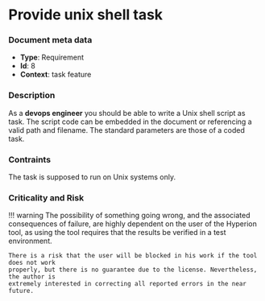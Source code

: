 # Provide unix shell task

### Document meta data
 - **Type**: Requirement
 - **Id**: 8
 - **Context**: task feature

### Description

As a **devops engineer** you should be able to write a Unix shell script as task.
The script code can be embedded in the document or referencing
a valid path and filename. The standard parameters are those of a coded task.
   
### Contraints

The task is supposed to run on Unix systems only.

### Criticality and Risk

!!! warning
    The possibility of something going wrong, and the associated consequences of failure,
    are highly dependent on the user of the Hyperion tool, as using the tool requires that
    the results be verified in a test environment.

    There is a risk that the user will be blocked in his work if the tool does not work
    properly, but there is no guarantee due to the license. Nevertheless, the author is
    extremely interested in correcting all reported errors in the near future.
